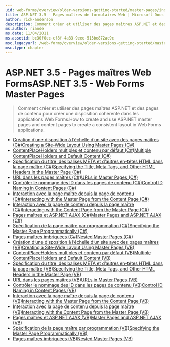 ```yaml
---
uid: web-forms/overview/older-versions-getting-started/master-pages/index
title: ASP.NET 3.5 - Pages maîtres de formulaires Web | Microsoft Docs
author: rick-anderson
description: Comment créer et utiliser des pages maîtres ASP.NET et des pages de contenu pour créer une disposition cohérente dans les applications Web Forms.
ms.author: riande
ms.date: 11/04/2011
ms.assetid: bc30f0ec-cf8f-4a33-9eee-513be872ac9c
msc.legacyurl: /web-forms/overview/older-versions-getting-started/master-pages
msc.type: chapter
---
```

<a name="aspnet-35---web-forms-master-pages"></a><span data-ttu-id="02b17-103">ASP.NET 3.5 - Pages maîtres Web Forms</span><span class="sxs-lookup"><span data-stu-id="02b17-103">ASP.NET 3.5 - Web Forms Master Pages</span></span>
====================
> <span data-ttu-id="02b17-104">Comment créer et utiliser des pages maîtres ASP.NET et des pages de contenu pour créer une disposition cohérente dans les applications Web Forms.</span><span class="sxs-lookup"><span data-stu-id="02b17-104">How to create and use ASP.NET master pages and content pages to create a consistent layout in Web Forms applications.</span></span>


- [<span data-ttu-id="02b17-105">Création d’une disposition à l’échelle d’un site avec des pages maîtres (C#)</span><span class="sxs-lookup"><span data-stu-id="02b17-105">Creating a Site-Wide Layout Using Master Pages (C#)</span></span>](creating-a-site-wide-layout-using-master-pages-cs.md)
- [<span data-ttu-id="02b17-106">ContentPlaceHolders multiples et contenu par défaut (C#)</span><span class="sxs-lookup"><span data-stu-id="02b17-106">Multiple ContentPlaceHolders and Default Content (C#)</span></span>](multiple-contentplaceholders-and-default-content-cs.md)
- [<span data-ttu-id="02b17-107">Spécification du titre, des balises META et d’autres en-têtes HTML dans la page maître (C#)</span><span class="sxs-lookup"><span data-stu-id="02b17-107">Specifying the Title, Meta Tags, and Other HTML Headers in the Master Page (C#)</span></span>](specifying-the-title-meta-tags-and-other-html-headers-in-the-master-page-cs.md)
- [<span data-ttu-id="02b17-108">URL dans les pages maîtres (C#)</span><span class="sxs-lookup"><span data-stu-id="02b17-108">URLs in Master Pages (C#)</span></span>](urls-in-master-pages-cs.md)
- [<span data-ttu-id="02b17-109">Contrôler le nommage des ID dans les pages de contenu (C#)</span><span class="sxs-lookup"><span data-stu-id="02b17-109">Control ID Naming in Content Pages (C#)</span></span>](control-id-naming-in-content-pages-cs.md)
- [<span data-ttu-id="02b17-110">Interaction avec la page maître depuis la page de contenu (C#)</span><span class="sxs-lookup"><span data-stu-id="02b17-110">Interacting with the Master Page from the Content Page (C#)</span></span>](interacting-with-the-master-page-from-the-content-page-cs.md)
- [<span data-ttu-id="02b17-111">Interaction avec la page de contenu depuis la page maître (C#)</span><span class="sxs-lookup"><span data-stu-id="02b17-111">Interacting with the Content Page from the Master Page (C#)</span></span>](interacting-with-the-content-page-from-the-master-page-cs.md)
- [<span data-ttu-id="02b17-112">Pages maîtres et ASP.NET AJAX (C#)</span><span class="sxs-lookup"><span data-stu-id="02b17-112">Master Pages and ASP.NET AJAX (C#)</span></span>](master-pages-and-asp-net-ajax-cs.md)
- [<span data-ttu-id="02b17-113">Spécification de la page maître par programmation (C#)</span><span class="sxs-lookup"><span data-stu-id="02b17-113">Specifying the Master Page Programmatically (C#)</span></span>](specifying-the-master-page-programmatically-cs.md)
- [<span data-ttu-id="02b17-114">Pages maîtres imbriquées (C#)</span><span class="sxs-lookup"><span data-stu-id="02b17-114">Nested Master Pages (C#)</span></span>](nested-master-pages-cs.md)
- [<span data-ttu-id="02b17-115">Création d’une disposition à l’échelle d’un site avec des pages maîtres (VB)</span><span class="sxs-lookup"><span data-stu-id="02b17-115">Creating a Site-Wide Layout Using Master Pages (VB)</span></span>](creating-a-site-wide-layout-using-master-pages-vb.md)
- [<span data-ttu-id="02b17-116">ContentPlaceHolders multiples et contenu par défaut (VB)</span><span class="sxs-lookup"><span data-stu-id="02b17-116">Multiple ContentPlaceHolders and Default Content (VB)</span></span>](multiple-contentplaceholders-and-default-content-vb.md)
- [<span data-ttu-id="02b17-117">Spécification du titre, des balises META et d’autres en-têtes HTML dans la page maître (VB)</span><span class="sxs-lookup"><span data-stu-id="02b17-117">Specifying the Title, Meta Tags, and Other HTML Headers in the Master Page (VB)</span></span>](specifying-the-title-meta-tags-and-other-html-headers-in-the-master-page-vb.md)
- [<span data-ttu-id="02b17-118">URL dans les pages maîtres (VB)</span><span class="sxs-lookup"><span data-stu-id="02b17-118">URLs in Master Pages (VB)</span></span>](urls-in-master-pages-vb.md)
- [<span data-ttu-id="02b17-119">Contrôler le nommage des ID dans les pages de contenu (VB)</span><span class="sxs-lookup"><span data-stu-id="02b17-119">Control ID Naming in Content Pages (VB)</span></span>](control-id-naming-in-content-pages-vb.md)
- [<span data-ttu-id="02b17-120">Interaction avec la page maître depuis la page de contenu (VB)</span><span class="sxs-lookup"><span data-stu-id="02b17-120">Interacting with the Master Page from the Content Page (VB)</span></span>](interacting-with-the-master-page-from-the-content-page-vb.md)
- [<span data-ttu-id="02b17-121">Interaction avec la page de contenu depuis la page maître (VB)</span><span class="sxs-lookup"><span data-stu-id="02b17-121">Interacting with the Content Page from the Master Page (VB)</span></span>](interacting-with-the-content-page-from-the-master-page-vb.md)
- [<span data-ttu-id="02b17-122">Pages maîtres et ASP.NET AJAX (VB)</span><span class="sxs-lookup"><span data-stu-id="02b17-122">Master Pages and ASP.NET AJAX (VB)</span></span>](master-pages-and-asp-net-ajax-vb.md)
- [<span data-ttu-id="02b17-123">Spécification de la page maître par programmation (VB)</span><span class="sxs-lookup"><span data-stu-id="02b17-123">Specifying the Master Page Programmatically (VB)</span></span>](specifying-the-master-page-programmatically-vb.md)
- [<span data-ttu-id="02b17-124">Pages maîtres imbriquées (VB)</span><span class="sxs-lookup"><span data-stu-id="02b17-124">Nested Master Pages (VB)</span></span>](nested-master-pages-vb.md)

